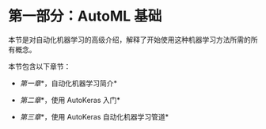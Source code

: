 # 第一部分：AutoML 基础

本节是对自动化机器学习的高级介绍，解释了开始使用这种机器学习方法所需的所有概念。

本节包含以下章节：

+   *第一章**，自动化机器学习简介*

+   *第二章**，使用 AutoKeras 入门*

+   *第三章**，使用 AutoKeras 自动化机器学习管道*
